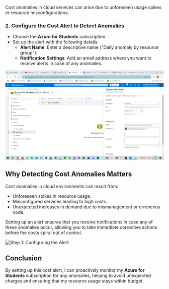 
Cost anomalies in cloud services can arise due to unforeseen usage spikes or resource misconfigurations. 


### 2. Configure the Cost Alert to Detect Anomalies
- Choose the **Azure for Students** subscription.
- Set up the alert with the following details:
  - **Alert Name**: Enter a descriptive name ("Daily anomaly by resource group").
  - **Notification Settings**: Add an email address where you want to receive alerts in case of any anomalies.

![Step 1: Configuring the Alert](screenshots/alert01.png)


## Why Detecting Cost Anomalies Matters

Cost anomalies in cloud environments can result from:
- Unforeseen spikes in resource usage.
- Misconfigured services leading to high costs.
- Unexpected increases in demand due to mismanagement or erroneous code.

Setting up an alert ensures that you receive notifications in case any of these anomalies occur, allowing you to take immediate corrective actions before the costs spiral out of control.

![Step 1: Configuring the Alert](screenshots/alert2.png)

## Conclusion

By setting up this cost alert, I can proactively monitor my **Azure for Students** subscription for any anomalies, helping to avoid unexpected charges and ensuring that my resource usage stays within budget.




